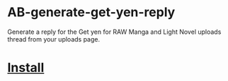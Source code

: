 # AB-generate-get-yen-reply

Generate a reply for the 	Get yen for RAW Manga and Light Novel uploads thread from your uploads page.

# [Install](https://github.com/theothersophie/AB-generate-get-yen-reply/raw/master/AB-generate-get-yen-reply.js)
